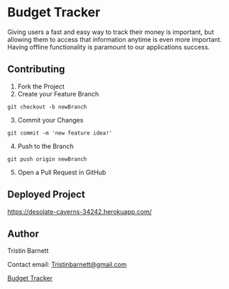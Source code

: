 # Budget Tracker
Giving users a fast and easy way to track their money is important, but allowing them to access that information anytime is even more important. Having offline functionality is paramount to our applications success.

## Contributing
1. Fork the Project
2. Create your Feature Branch 
```
git checkout -b newBranch
```
3. Commit your Changes 
```
git commit -m 'new feature idea!'
```
4. Push to the Branch 
```
git push origin newBranch
```
5. Open a Pull Request in GitHub

## Deployed Project
https://desolate-caverns-34242.herokuapp.com/

## Author
Tristin Barnett 

Contact email: Tristinbarnett@gmail.com

[Budget Tracker](https://github.com/tristinbarnett/budgetTracker)

